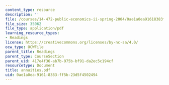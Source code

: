 ```yaml
---
content_type: resource
description: ''
file: /courses/14-472-public-economics-ii-spring-2004/0ae1a0ea91618383ff5b23d5f4502494_annuities.pdf
file_size: 35062
file_type: application/pdf
learning_resource_types:
- Readings
license: https://creativecommons.org/licenses/by-nc-sa/4.0/
ocw_type: OCWFile
parent_title: Readings
parent_type: CourseSection
parent_uid: 417e4f36-ab7b-975b-bf91-da2ec5c194cf
resourcetype: Document
title: annuities.pdf
uid: 0ae1a0ea-9161-8383-ff5b-23d5f4502494
---
```


